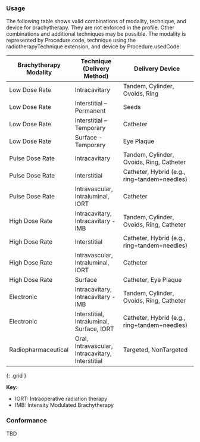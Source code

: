 ### Usage

The following table shows valid combinations of modality, technique, and device for brachytherapy. They are not enforced in the profile. Other combinations and additional techniques may be possible. The modality is represented by Procedure.code, technique using the radiotherapyTechnique extension, and device by Procedure.usedCode.

| **Brachytherapy Modality**    | **Technique (Delivery Method)**                  | **Delivery Device**                          |
| ----------------------------- | ------------------------------------------------ | -------------------------------------------- |
| Low Dose Rate                 | Intracavitary                                    | Tandem, Cylinder, Ovoids, Ring               |
| Low Dose Rate                 | Interstitial – Permanent                         | Seeds                                        |
| Low Dose Rate                 | Interstitial – Temporary                         | Catheter                                     |
| Low Dose Rate                 | Surface - Temporary                              | Eye Plaque                                   |
| Pulse Dose Rate               | Intracavitary                                    | Tandem, Cylinder, Ovoids, Ring,  Catheter    |
| Pulse Dose Rate               | Interstitial                                     | Catheter, Hybrid (e.g., ring+tandem+needles) |
| Pulse Dose Rate               | Intravascular, Intraluminal, IORT                | Catheter                                     |
| High Dose Rate                | Intracavitary, Intracavitary - IMB               | Tandem, Cylinder, Ovoids, Ring,  Catheter    |
| High Dose Rate                | Interstitial                                     | Catheter, Hybrid (e.g., ring+tandem+needles) |
| High Dose Rate                | Intravascular, Intraluminal, IORT                | Catheter                                     |
| High Dose Rate                | Surface                                          | Catheter, Eye Plaque                         |
| Electronic                    | Intracavitary, Intracavitary - IMB               | Tandem, Cylinder, Ovoids, Ring,  Catheter    |
| Electronic                    | Interstitial, Intraluminal, Surface, IORT        | Catheter, Hybrid (e.g., ring+tandem+needles) |
| Radiopharmaceutical           | Oral, Intravascular, Intracavitary, Interstitial | Targeted, NonTargeted                        |
{: .grid }

**Key:**

* IORT: Intraoperative radiation therapy
* IMB: Intensity Modulated Brachytherapy

### Conformance

TBD
